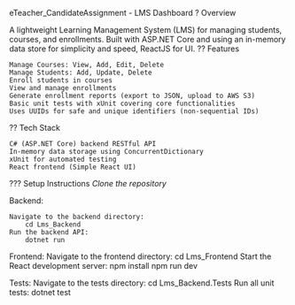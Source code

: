 eTeacher_CandidateAssignment - LMS Dashboard
? Overview

A lightweight Learning Management System (LMS) for managing students, courses, and enrollments. Built with ASP.NET Core and using an in-memory data store for simplicity and speed, ReactJS for UI.
?? Features

    Manage Courses: View, Add, Edit, Delete
    Manage Students: Add, Update, Delete
    Enroll students in courses
    View and manage enrollments
    Generate enrollment reports (export to JSON, upload to AWS S3)
    Basic unit tests with xUnit covering core functionalities
    Uses UUIDs for safe and unique identifiers (non-sequential IDs)

?? Tech Stack

    C# (ASP.NET Core) backend RESTful API
    In-memory data storage using ConcurrentDictionary
    xUnit for automated testing
    React frontend (Simple React UI)

??? Setup Instructions
*Clone the repository*

Backend:
	
    Navigate to the backend directory:
		cd Lms_Backend
	Run the backend API:
		dotnet run
		
Frontend:
    Navigate to the frontend directory:
		cd Lms_Frontend
	Start the React development server:
		npm install
		npm run dev
		
Tests:
	Navigate to the tests directory:
		cd Lms_Backend.Tests
	Run all unit tests:
		dotnet test
